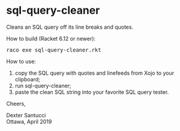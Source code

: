 # sql-query-cleaner
Cleans an SQL query off its line breaks and quotes.

How to build (Racket 6.12 or newer):
<pre>
raco exe sql-query-cleaner.rkt
</pre>

How to use:
1) copy the SQL query with quotes and linefeeds from Xojo to your clipboard;
2) run sql-query-cleaner;
3) paste the clean SQL string into your favorite SQL query tester.

Cheers,

Dexter Santucci<br>
Ottawa, April 2019
